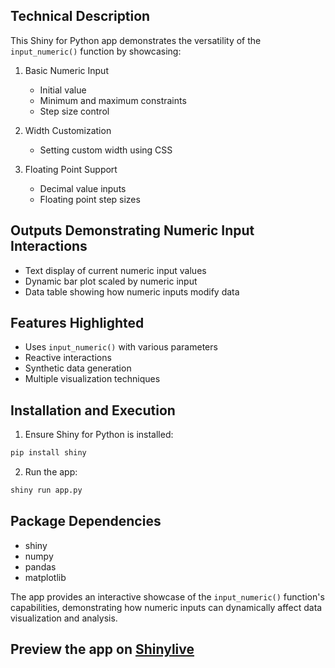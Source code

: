 ## Technical Description
This Shiny for Python app demonstrates the versatility of the `input_numeric()` function by showcasing:

1. Basic Numeric Input
   - Initial value
   - Minimum and maximum constraints
   - Step size control

2. Width Customization
   - Setting custom width using CSS

3. Floating Point Support
   - Decimal value inputs
   - Floating point step sizes

## Outputs Demonstrating Numeric Input Interactions
- Text display of current numeric input values
- Dynamic bar plot scaled by numeric input
- Data table showing how numeric inputs modify data

## Features Highlighted
- Uses `input_numeric()` with various parameters
- Reactive interactions
- Synthetic data generation
- Multiple visualization techniques

## Installation and Execution
1. Ensure Shiny for Python is installed:
```bash
pip install shiny
```

2. Run the app:
```bash
shiny run app.py
```

## Package Dependencies
- shiny
- numpy
- pandas
- matplotlib

The app provides an interactive showcase of the `input_numeric()` function's capabilities, demonstrating how numeric inputs can dynamically affect data visualization and analysis.
## Preview the app on [Shinylive](https://shinylive.io/py/app/#h=0&code=NobwRAdghgtgpmAXAAjFADugdOgnmAGlQGMB7CAFzkqVQEsZ1SAnC5CAV0d2SgGd26ADoQGTVsnRQIAE368B6GSLEs2MKBXQAbUhW10ARjlw69CydooiRAM2akYyPgAs6EHqonM4UYhToANzg7BydXd1wsOAAPdB8+AS82d3QOCiIOOiIfWThmGwgAYmQAcWp8zThnXEoXOADiZDkKKBEIbGZpGUcsPjg4GQAKABYAJgBKERaoZABeSRksABFNKAAxLvghkBFkfeQAcmIqgHMWXEOUYEOAQUOiQ4AhB6OAYVfD5c+AUUOAXQIewOh0CUG0HDgV0EWC6sl6cJk7goQwAjAAGIgYzHIACsEyBEAORwA7nA6KcXBRoR1Yd1ehxRLYWDAhuisLiiGMOUR8SIAL5TCAiEoABSgp2q-QoHGEnDoOAlcAA+qR0BQ+EMAvo4HMhGAAHJcfJ0JoASQ66WQAGUXKQSSd+vqiLY6NptFBDNpdQAVZiQoUim10GRwQxQZjIEl0CguZBkRg+eoQPhBaqceDMU3IVJWsgQV2nDhdALkPgiaOx5BZPohsMRoYTRDA-YlJ78bMZk1NXNsStxmDuIgaGJEbrOKhy4k13vKrtZ4hDFvE5D68Op4hzrjO1dElf7fXtjfII2Z7MWtLWQi7-f7MEQ3W4nHIEoWmN0cHIe+Q5fEwcQOZnwOEoAFl3AYLheHde1Bi-cEfz3fcRzmbEiFbZAQKgGIIKccFdDJGQ4IfX8Dj4Sc5lxFdXwgYgfHgSgAHpQ1ouB6LYMi4CnA5A0Ql8T2NBcc0tPsYzjYgODIxwoxDWNlxnYStzPRcSIPMBoxkWNFJ3FTV0NATz2E6SqwAdRklxtN44lv11MZORvW9-0AogdOQp9nMsg51NjPUwDGdF0XQGJ9XQt4JIoKS3mta1pI08zeJ44kSlPbshMvIy41sXRNHcU5JFIZEiMhctePky9FO7JcPNUzLSE0LTrx0-V1iygIIFy0V8soZAL3SCzb0K3UAGYsFREZ3P6xycRcrCUKmqqJ04wCOXQ5rata3KmAKjiuP2HjQKgdx43IKguojXx0uQUh0kvYr+2rBUPVwK6KGVMgIRgFNG2bXiSmWOg+B0KAeFjapxOYXI2HnbNewG4riQAAVyUNmCwKgYmsXjQ1sdh9M3azNSbHSfBlZgiVsfUKbAHSj2zZKFxQEBeywddTUUxt+R00zYv4pSGaZryXDZiYOfm1bNB57s+eErAarqjN2caqmlcKRLkHbSMzHYu1oza5o1guqGe0MqBbFsOB-Byr9-o4cE6AAL2y8hl0R6hkZwXQMeJLHmlqWBWc1r6dJKABVfocaU1L0gEcLkBgUgkVsHhNZcjgrDoHQ6HyeZI4oZmO03eWJmQBi8XRdCDRZW27eqEGc8a+adFzwtizgIZC1Tau5iGAAOXkJiFfrG7z5hKv6r21huE4qHOZhLkBeyx711obmsgFkAAKlj1OAgz-JxsXo7dGYOZDj4ABrXAvUhV4dOJcF0BcKAloAdh0gfbyH7VvTbr5fcHJp1bIFFB7ZAQwQLb3TgYfIDMYAQN3swRAWAxi2EFIcd++4h4xA9IYOA2ghiHDeGcC4aCdJD1wNg3B+DrQnG9IRAAavBKE6CVxkIMKyHEfl0RFz4taBovBkA+H4OQT03pkC4AALRYX+sgNhMYiYNGLESIepxiC2EbCrYCyAfQiKlNrS22tw4pV7AIE2Zt-BLzaLxF2eQUYzGVPYWAIRMZwGxnHBOmcZDKhmIHeabi6CukGF47GCwZhYDIHgdRvj47+I8UEm4fAaGBNXv8bOfiAmeJkLYFejC16byGEzFmBcuCNmLqXZhf5onpLiYcMkFIqRJJySkhYaTYmZOyQ+XJOcZYtSFvIkmRIWmBMyWAfkRBwDQHgLQMAPgACOWQ6LUA1KjdG14wD5hOhQKZIgNBaA9gYQw7QuB4BEFIWQ-ANGLxGf8IAA)
